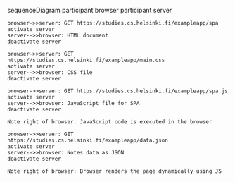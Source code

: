 sequenceDiagram
participant browser
participant server

    browser->>server: GET https://studies.cs.helsinki.fi/exampleapp/spa
    activate server
    server-->>browser: HTML document
    deactivate server

    browser->>server: GET https://studies.cs.helsinki.fi/exampleapp/main.css
    activate server
    server-->>browser: CSS file
    deactivate server

    browser->>server: GET https://studies.cs.helsinki.fi/exampleapp/spa.js
    activate server
    server-->>browser: JavaScript file for SPA
    deactivate server

    Note right of browser: JavaScript code is executed in the browser

    browser->>server: GET https://studies.cs.helsinki.fi/exampleapp/data.json
    activate server
    server-->>browser: Notes data as JSON
    deactivate server

    Note right of browser: Browser renders the page dynamically using JS
